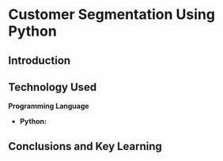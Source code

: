 # Customer Segmentation Using Python


## Introduction


## Technology Used

**Programming Language**
- **Python:**





## Conclusions and Key Learning




